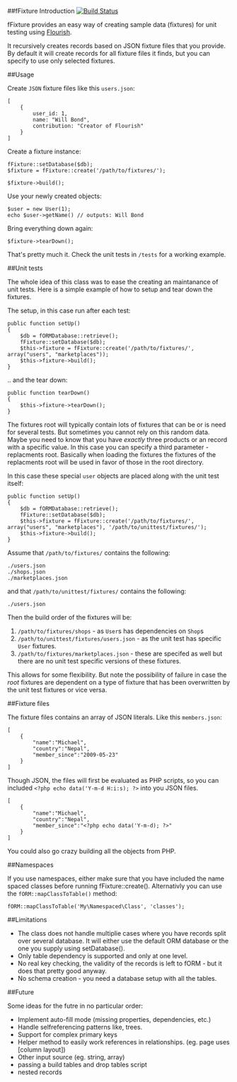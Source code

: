 ##fFixture Introduction [![Build Status](https://secure.travis-ci.org/mblarsen/fFixture.png?branch=master)](http://travis-ci.org/mblarsen/fFixture)

fFixture provides an easy way of creating sample data (fixtures) for unit testing using [Flourish](http://flourishlib.com).

It recursively creates records based on JSON fixture files that you provide. By default it will create records for all fixture files it finds, but you can specify to use only selected fixtures.


##Usage

Create `JSON` fixture files like this `users.json`:

	[
		{
			user_id: 1,
			name: "Will Bond",
			contribution: "Creator of Flourish"
		}
	]

Create a fixture instance:

	fFixture::setDatabase($db);
	$fixture = fFixture::create('/path/to/fixtures/');
	
	$fixture->build();

Use your newly created objects:

	$user = new User(1);
	echo $user->getName() // outputs: Will Bond

Bring everything down again:

	$fixture->tearDown();

That's pretty much it. Check the unit tests in `/tests` for a working example.

##Unit tests

The whole idea of this class was to ease the creating an maintanance of unit tests. Here is a simple example of how to setup and tear down the fixtures.

The setup, in this case run after each test:

    public function setUp()
    {
        $db = fORMDatabase::retrieve();
        fFixture::setDatabase($db);
        $this->fixture = fFixture::create('/path/to/fixtures/', array("users", "marketplaces"));
        $this->fixture->build();
    }

.. and the tear down:
   
    public function tearDown()
    {
		$this->fixture->tearDown();
    }

The fixtures root will typically contain lots of fixtures that can be or is need for several tests. But sometimes you cannot rely on this random data. Maybe you need to know that you have _exactly_ three products or an record with a specific value. In this case you can specify a third parameter - replacments root. Basically when loading the fixtures the fixtures of the replacments root will be used in favor of those in the root directory.

In this case these special `user` objects are placed along with the unit test itself:

	public function setUp()
	{
        $db = fORMDatabase::retrieve();
        fFixture::setDatabase($db);
        $this->fixture = fFixture::create('/path/to/fixtures/', array("users", "marketplaces"), '/path/to/unittest/fixtures/');
        $this->fixture->build();
	}

Assume that `/path/to/fixtures/` contains the following:

    ./users.json
	./shops.json
	./marketplaces.json

and that `/path/to/unittest/fixtures/` contains the following:

	./users.json

Then the build order of the fixtures will be:

1. `/path/to/fixtures/shops` - as `User`s has dependencies on `Shop`s
2. `/path/to/unittest/fixtures/users.json` - as the unit test has specific `User` fixtures.
3. `/path/to/fixtures/marketplaces.json` - these are specifed as well but there are no unit test specific versions of these fixtures.

This allows for some flexibility. But note the possibility of failure in case the _root_ fixtures are dependent on a type of fixture that has been overwritten by the unit test fixtures or vice versa.

##Fixture files

The fixture files contains an array of JSON literals. Like this `members.json`:

	[
		{
			"name":"Michael",
			"country":"Nepal",
			"member_since":"2009-05-23"
		}
	]

Though JSON, the files will first be evaluated as PHP scripts, so you can included `<?php echo data('Y-m-d H:i:s); ?>` into you JSON files.

	[
		{
			"name":"Michael",
			"country":"Nepal",
			"member_since":"<?php echo data('Y-m-d); ?>"
		}
	]

You could also go crazy building all the objects from PHP.

##Namespaces

If you use namespaces, either make sure that you have included the name spaced classes before running fFixture::create(). Alternativly you can use the `fORM::mapClassToTable()` method:

	fORM::mapClassToTable('My\Namespaced\Class', 'classes');

##Limitations

* The class does not handle multiplie cases where you have records split over several database. It will either use the default ORM database or the one you supply using setDatabase().
* Only table dependency is supported and only at one level.
* No real key checking, the validity of the records is left to fORM - but it does that pretty good anyway.
* No schema creation - you need a database setup with all the tables.

##Future

Some ideas for the futre in no particular order:

 - Implement auto-fill mode (missing properties, dependencies, etc.)
 - Handle selfreferencing patterns like, trees.
 - Support for complex primary keys
 - Helper method to easily work references in relationships. (eg. page uses [column layout])
 - Other input source (eg. string, array)
 - passing a build tables and drop tables script
 - nested records